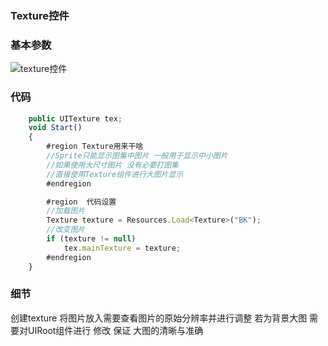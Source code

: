 ### Texture控件 

### 基本参数
![texture控件](https://github.com/NatsunoKoide/natsunokoide.github.io/assets/137853852/bcda5c29-4928-4824-85a1-af5cddbfb27a)

### 代码
```js
    public UITexture tex;
    void Start()
    {
        #region Texture用来干啥
        //Sprite只能显示图集中图片 一般用于显示中小图片
        //如果使用大尺寸图片 没有必要打图集
        //直接使用Texture组件进行大图片显示
        #endregion

        #region  代码设置
        //加载图片 
        Texture texture = Resources.Load<Texture>("BK");
        //改变图片
        if (texture != null)
            tex.mainTexture = texture;
        #endregion
    }
```

### 细节
创建texture 将图片放入需要查看图片的原始分辨率并进行调整
若为背景大图 需要对UIRoot组件进行 修改 保证 大图的清晰与准确